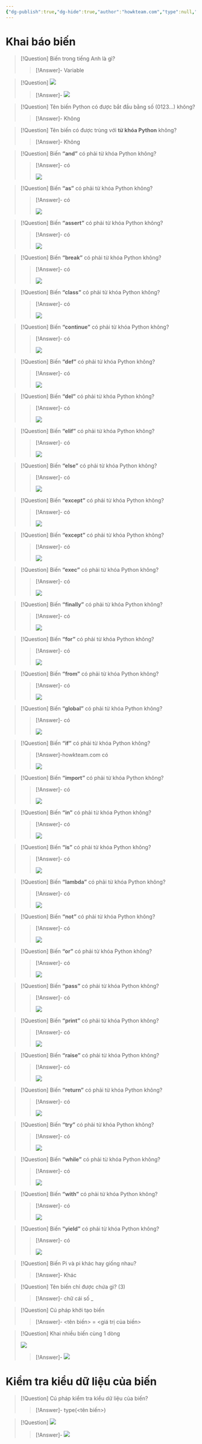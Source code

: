 ```yaml
---
{"dg-publish":true,"dg-hide":true,"author":"howkteam.com","type":null,"genre":null,"word-count":null,"tags":["python","kteam"],"title":"05. Biến trong Python","permalink":"/du-an/hoc-python/05-bien-trong-python/","hide":true,"dgPassFrontmatter":true}
---
```



# Khai báo biến

> [!Question] Biến trong tiếng Anh là gì?
>> [!Answer]-
>> Variable <!--SR:!2023-08-30,3,250-->

> [!Question] ![](https://i.imgur.com/aDN0qN8.png)
>> [!Answer]-
>> ![](https://i.imgur.com/YTv8AHs.png) <!--SR:!2023-08-30,3,250-->

> [!Question] Tên biến Python có được bắt đầu bằng số (0123…) không?
>> [!Answer]-
>> Không <!--SR:!2023-08-30,3,250-->

> [!Question] Tên biến có được trùng với **từ khóa Python** không?
>> [!Answer]-
>> Không <!--SR:!2023-08-30,3,250-->

> [!Question] Biến **“and”** có phải từ khóa Python không?
>> [!Answer]-
>> có
>>
>> ![](https://i.imgur.com/QXmbODO.png) <!--SR:!2023-08-30,3,250-->

> [!Question] Biến **“as”** có phải từ khóa Python không?
>> [!Answer]-
>> có
>>
>> ![](https://i.imgur.com/QXmbODO.png) <!--SR:!2023-08-30,3,250-->


> [!Question] Biến **“assert”** có phải từ khóa Python không?
>> [!Answer]-
>> có
>>
>> ![](https://i.imgur.com/QXmbODO.png) <!--SR:!2023-08-30,3,250-->


> [!Question] Biến **“break”** có phải từ khóa Python không?
>> [!Answer]-
>> có
>>
>> ![](https://i.imgur.com/QXmbODO.png) <!--SR:!2023-08-30,3,250-->


> [!Question] Biến **“class”** có phải từ khóa Python không?
>> [!Answer]-
>> có
>>
>> ![](https://i.imgur.com/QXmbODO.png) <!--SR:!2023-08-30,3,250-->


> [!Question] Biến **“continue”** có phải từ khóa Python không?
>> [!Answer]-
>> có
>>
>> ![](https://i.imgur.com/QXmbODO.png) <!--SR:!2023-08-30,3,250-->


> [!Question] Biến **“def”** có phải từ khóa Python không?
>> [!Answer]-
>> có
>>
>> ![](https://i.imgur.com/QXmbODO.png) <!--SR:!2023-08-30,3,250-->


> [!Question] Biến **“del”** có phải từ khóa Python không?
>> [!Answer]-
>> có
>>
>> ![](https://i.imgur.com/QXmbODO.png) <!--SR:!2023-08-30,3,250-->


> [!Question] Biến **“elif”** có phải từ khóa Python không?
>> [!Answer]-
>> có
>>
>> ![](https://i.imgur.com/QXmbODO.png) <!--SR:!2023-08-30,3,250-->


> [!Question] Biến **“else”** có phải từ khóa Python không?
>> [!Answer]-
>> có
>>
>> ![](https://i.imgur.com/QXmbODO.png) <!--SR:!2023-08-30,3,250-->


> [!Question] Biến **“except”** có phải từ khóa Python không?
>> [!Answer]-
>> có
>>
>> ![](https://i.imgur.com/QXmbODO.png) <!--SR:!2023-08-30,3,250--> <!--SR:!2023-08-30,3,250-->


> [!Question] Biến **“except”** có phải từ khóa Python không?
>> [!Answer]-
>> có
>>
>> ![](https://i.imgur.com/QXmbODO.png) <!--SR:!2023-08-30,3,250--> <!--SR:!2023-08-30,3,250-->


> [!Question] Biến **“exec”** có phải từ khóa Python không?
>> [!Answer]-
>> có
>>
>> ![](https://i.imgur.com/QXmbODO.png) <!--SR:!2023-08-30,3,250-->


> [!Question] Biến **“finally”** có phải từ khóa Python không?
>> [!Answer]-
>> có
>>
>> ![](https://i.imgur.com/QXmbODO.png) <!--SR:!2023-08-30,3,250-->

> [!Question] Biến **“for”** có phải từ khóa Python không?
>> [!Answer]-
>> có
>>
>> ![](https://i.imgur.com/QXmbODO.png) <!--SR:!2023-08-30,3,250-->



> [!Question] Biến **“from”** có phải từ khóa Python không?
>> [!Answer]-
>> có
>>
>> ![](https://i.imgur.com/QXmbODO.png) <!--SR:!2023-08-30,3,250-->


> [!Question] Biến **“global”** có phải từ khóa Python không?
>> [!Answer]-
>> có
>>
>> ![](https://i.imgur.com/QXmbODO.png) <!--SR:!2023-08-30,3,250-->


> [!Question] Biến **“if”** có phải từ khóa Python không?
>> [!Answer]-howkteam.com
>> có
>>
>> ![](https://i.imgur.com/QXmbODO.png) <!--SR:!2023-08-30,3,250-->


> [!Question] Biến **“import”** có phải từ khóa Python không?
>> [!Answer]-
>> có
>>
>> ![](https://i.imgur.com/QXmbODO.png) <!--SR:!2023-08-30,3,250-->


> [!Question] Biến **“in”** có phải từ khóa Python không?
>> [!Answer]-
>> có
>>
>> ![](https://i.imgur.com/QXmbODO.png) <!--SR:!2023-08-30,3,250-->


> [!Question] Biến **“is”** có phải từ khóa Python không?
>> [!Answer]-
>> có
>>
>> ![](https://i.imgur.com/QXmbODO.png) <!--SR:!2023-08-30,3,250-->


> [!Question] Biến **“lambda”** có phải từ khóa Python không?
>> [!Answer]-
>> có
>>
>> ![](https://i.imgur.com/QXmbODO.png) <!--SR:!2023-08-30,3,250-->


> [!Question] Biến **“not”** có phải từ khóa Python không?
>> [!Answer]-
>> có
>>
>> ![](https://i.imgur.com/QXmbODO.png) <!--SR:!2023-08-30,3,250-->


> [!Question] Biến **“or”** có phải từ khóa Python không?
>> [!Answer]-
>> có
>>
>> ![](https://i.imgur.com/QXmbODO.png) <!--SR:!2023-08-30,3,250-->


> [!Question] Biến **“pass”** có phải từ khóa Python không?
>> [!Answer]-
>> có
>>
>> ![](https://i.imgur.com/QXmbODO.png) <!--SR:!2023-08-30,3,250-->


> [!Question] Biến **“print”** có phải từ khóa Python không?
>> [!Answer]-
>> có
>>
>> ![](https://i.imgur.com/QXmbODO.png) <!--SR:!2023-08-30,3,250-->


> [!Question] Biến **“raise”** có phải từ khóa Python không?
>> [!Answer]-
>> có
>>
>> ![](https://i.imgur.com/QXmbODO.png) <!--SR:!2023-08-30,3,250-->


> [!Question] Biến **“return”** có phải từ khóa Python không?
>> [!Answer]-
>> có
>>
>> ![](https://i.imgur.com/QXmbODO.png) <!--SR:!2023-08-30,3,250-->


> [!Question] Biến **“try”** có phải từ khóa Python không?
>> [!Answer]-
>> có
>>
>> ![](https://i.imgur.com/QXmbODO.png) <!--SR:!2023-08-30,3,250-->


> [!Question] Biến **“while”** có phải từ khóa Python không?
>> [!Answer]-
>> có
>>
>> ![](https://i.imgur.com/QXmbODO.png) <!--SR:!2023-08-30,3,250-->


> [!Question] Biến **“with”** có phải từ khóa Python không?
>> [!Answer]-
>> có
>>
>> ![](https://i.imgur.com/QXmbODO.png) <!--SR:!2023-08-30,3,250-->


> [!Question] Biến **“yield”** có phải từ khóa Python không?
>> [!Answer]-
>> có
>>
>> ![](https://i.imgur.com/QXmbODO.png) <!--SR:!2023-08-30,3,250-->


> [!Question] Biến Pi và pi khác hay giống nhau?
>> [!Answer]-
>> Khác <!--SR:!2023-08-30,3,250-->

> [!Question] Tên biến chỉ được chứa gì? (3)
>> [!Answer]-
>> chữ cái
>> số
>> _ <!--SR:!2023-08-30,3,250-->

> [!Question] Cú pháp khởi tạo biến
>> [!Answer]-
>> <tên biến> = <giá trị của biến> <!--SR:!2023-08-30,3,250-->

> [!Question] Khai nhiều biến cùng 1 dòng
>
> ![](https://i.imgur.com/Dh6Uflu.png)
>> [!Answer]-
>> ![](https://i.imgur.com/Q4F4IGK.png) <!--SR:!2023-08-30,3,250-->

# Kiểm tra kiểu dữ liệu của biến

> [!Question] Cú pháp kiểm tra kiểu dữ liệu của biến?
>> [!Answer]-
>> type(<tên biến>) <!--SR:!2023-08-30,3,250-->

> [!Question] ![](https://i.imgur.com/hntEy0c.png)
>> [!Answer]-
>> ![](https://i.imgur.com/tfEdD2A.png) <!--SR:!2023-08-30,3,250-->
